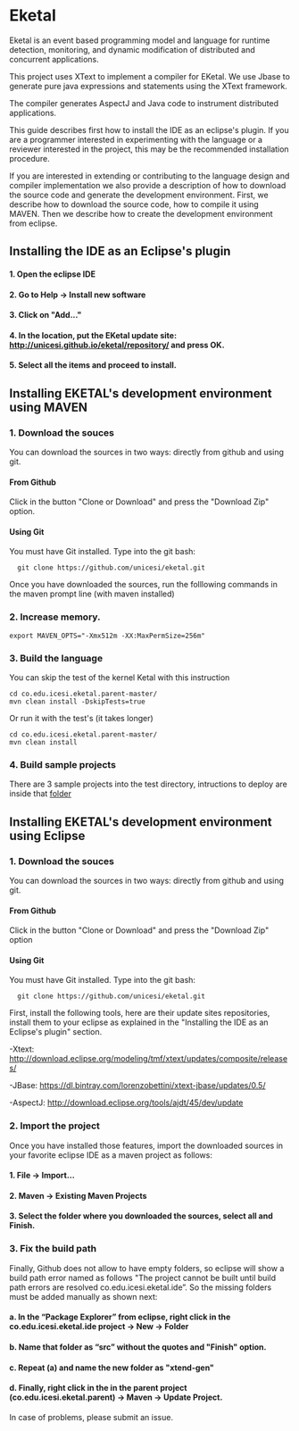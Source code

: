 # Eketal
  Eketal is an event based programming model and language for runtime detection, monitoring, and dynamic modification of distributed and concurrent applications.

  This project uses XText to implement a compiler for EKetal. We use Jbase to generate pure java expressions and statements using the XText framework.

  The compiler generates AspectJ and Java code to instrument distributed applications.

  This guide describes first how to install the IDE as an eclipse's plugin. If you are a programmer interested in experimenting with the language or a reviewer interested in the project, this may be the recommended installation procedure.

  If you are interested in extending or contributing to the language design and compiler implementation we also provide a description of how to download the source code and generate the development environment. First, we describe how to download the source code, how to compile it using MAVEN. Then we describe how to create the development environment from eclipse.

## Installing the IDE as an Eclipse's plugin
#### 1. Open the eclipse IDE
#### 2. Go to Help -> Install new software
#### 3. Click on "Add..."
#### 4. In the location, put the EKetal update site: http://unicesi.github.io/eketal/repository/ and press OK.
#### 5. Select all the items and proceed to install.

## Installing EKETAL's development environment using MAVEN
### 1. Download the souces
  You can download the sources in two ways: directly from github and using git.
 #### From Github
 Click in the button "Clone or Download" and press the "Download Zip" option.
 #### Using Git
  You must have Git installed.
  Type into the git bash:

```
  git clone https://github.com/unicesi/eketal.git
```

Once you have downloaded the sources, run the folllowing commands in the maven prompt line (with maven installed)

### 2. Increase memory.

```
export MAVEN_OPTS="-Xmx512m -XX:MaxPermSize=256m"
```

### 3. Build the language

You can skip the test of the kernel Ketal with this instruction

```
cd co.edu.icesi.eketal.parent-master/
mvn clean install -DskipTests=true
```

Or run it with the test's (it takes longer)

```
cd co.edu.icesi.eketal.parent-master/
mvn clean install
```

### 4. Build sample projects

There are 3 sample projects into the test directory, intructions to deploy are inside that [folder](https://github.com/unicesi/eketal/tree/master/test)


## Installing EKETAL's development environment using Eclipse
### 1. Download the souces
  You can download the sources in two ways: directly from github and using git.
 #### From Github
 Click in the button "Clone or Download" and press the "Download Zip" option
 #### Using Git
  You must have Git installed.
  Type into the git bash:

```
  git clone https://github.com/unicesi/eketal.git
```

First, install the following tools, here are their update sites repositories, install them to your eclipse as explained in the "Installing the IDE as an Eclipse's plugin" section.

-Xtext: http://download.eclipse.org/modeling/tmf/xtext/updates/composite/releases/

-JBase: https://dl.bintray.com/lorenzobettini/xtext-jbase/updates/0.5/

-AspectJ: http://download.eclipse.org/tools/ajdt/45/dev/update

### 2. Import the project

Once you have installed those features, import the downloaded sources in your favorite eclipse IDE as a maven project as follows:
#### 1. File -> Import…
#### 2. Maven -> Existing Maven Projects
#### 3. Select the folder where you downloaded the sources, select all and Finish.

### 3. Fix the build path
Finally, Github does not allow to have empty folders, so eclipse will show a build path error named as follows "The project cannot be built until build path errors are resolved co.edu.icesi.eketal.ide”. So the missing folders must be added manually as shown next:

#### a. In the “Package Explorer” from eclipse, right click in the co.edu.icesi.eketal.ide project -> New -> Folder
#### b. Name that folder as “src” without the quotes and "Finish" option.
#### c. Repeat (a) and name the new folder as "xtend-gen"
#### d. Finally, right click in the in the parent project (co.edu.icesi.eketal.parent) -> Maven -> Update Project.

In case of problems, please submit an issue.
